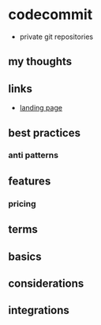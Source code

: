 # codecommit

- private git repositories

## my thoughts

## links

- [landing page](https://aws.amazon.com/codecommit/?did=ap_card&trk=ap_card)

## best practices

### anti patterns

## features

### pricing

## terms

## basics

## considerations

## integrations
